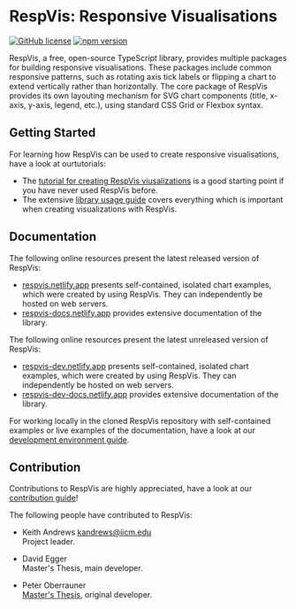 # RespVis: Responsive Visualisations 

[![GitHub license](https://img.shields.io/badge/license-MIT-blue.svg)](https://github.com/tugraz-isds/respvis/blob/master/LICENSE) [![npm version](https://img.shields.io/npm/v/respvis.svg?style=flat)](https://www.npmjs.com/package/respvis)

RespVis, a free, open-source TypeScript library, provides multiple packages 
for building responsive visualisations. These packages include common responsive
patterns, such as rotating axis tick labels or flipping a chart to extend
vertically rather than horizontally.
The core package of RespVis provides its own layouting mechanism for SVG
chart components (title, x-axis, y-axis, legend, etc.), using standard
CSS Grid or Flexbox syntax.


## Getting Started

For learning how RespVis can be used to create responsive visualisations,
have a look at ourtutorials:
- The [tutorial for creating RespVis viusalizations](https://respvis-docs.netlify.app/?path=/docs/using-respvis-charts-how-to-create-a-chart--docs) 
  is a good starting point if you have never used RespVis before.
- The extensive [library usage guide](https://respvis-docs.netlify.app/?path=/docs/using-respvis-using-respvis--docs) 
  covers everything which is important when creating visualizations with RespVis.



## Documentation

The following online resources present the latest released version of 
RespVis:
- [respvis.netlify.app](https://respvis.netlify.app/) presents 
  self-contained, isolated chart examples, which were created 
  by using RespVis. They can independently be hosted on web servers.
- [respvis-docs.netlify.app](https://respvis-docs.netlify.app/)
  provides extensive documentation of the library.

The following online resources present the latest unreleased version
of RespVis:
- [respvis-dev.netlify.app](https://respvis-dev.netlify.app/) presents
  self-contained, isolated chart examples, which were created by using 
  RespVis. They can independently be hosted on web servers.
- [respvis-dev-docs.netlify.app](https://respvis-dev-docs.netlify.app/)
  provides extensive documentation of the library.

For working locally in the cloned RespVis repository with self-contained 
examples or live examples of the documentation, have a look at our 
[development environment guide](https://respvis-dev-docs.netlify.app/?path=/docs/contributing-development-environment--docs).


## Contribution

Contributions to RespVis are highly appreciated, have a look at our
[contribution guide](https://respvis-docs.netlify.app/?path=/docs/contributing-contributing--docs)!

The following people have contributed to RespVis:

- Keith Andrews
  [kandrews@iicm.edu](mailto:kandrews@iicm.edu?subject=RespVis)  
  Project leader.

- David Egger  
  Master's Thesis, main developer.

- Peter Oberrauner  
  [Master's Thesis](https://ftp.isds.tugraz.at/pub/theses/poberrauner-2022-msc.pdf),
  original developer.

